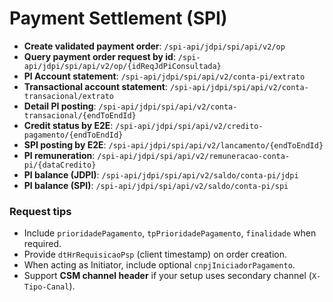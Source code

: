 
# Payment Settlement (SPI)

- **Create validated payment order**: `/spi-api/jdpi/spi/api/v2/op`
- **Query payment order request by id**: `/spi-api/jdpi/spi/api/v2/op/{idReqJdPiConsultada}`
- **PI Account statement**: `/spi-api/jdpi/spi/api/v2/conta-pi/extrato`
- **Transactional account statement**: `/spi-api/jdpi/spi/api/v2/conta-transacional/extrato`
- **Detail PI posting**: `/spi-api/jdpi/spi/api/v2/conta-transacional/{endToEndId}`
- **Credit status by E2E**: `/spi-api/jdpi/spi/api/v2/credito-pagamento/{endToEndId}`
- **SPI posting by E2E**: `/spi-api/jdpi/spi/api/v2/lancamento/{endToEndId}`
- **PI remuneration**: `/spi-api/jdpi/spi/api/v2/remuneracao-conta-pi/{dataCredito}`
- **PI balance (JDPI)**: `/spi-api/jdpi/spi/api/v2/saldo/conta-pi/jdpi`
- **PI balance (SPI)**: `/spi-api/jdpi/spi/api/v2/saldo/conta-pi/spi`

### Request tips
- Include `prioridadePagamento`, `tpPrioridadePagamento`, `finalidade` when required.
- Provide `dtHrRequisicaoPsp` (client timestamp) on order creation.
- When acting as Initiator, include optional `cnpjIniciadorPagamento`.
- Support **CSM channel header** if your setup uses secondary channel (`X-Tipo-Canal`). 
